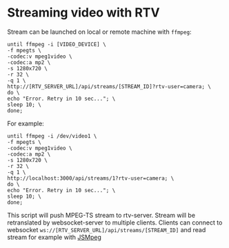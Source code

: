# Streaming video with RTV

Stream can be launched on local or remote machine with `ffmpeg`:
```
until ffmpeg -i [VIDEO_DEVICE] \
-f mpegts \
-codec:v mpeg1video \
-codec:a mp2 \
-s 1280x720 \
-r 32 \
-q 1 \
http://[RTV_SERVER_URL]/api/streams/[STREAM_ID]?rtv-user=camera; \
do \
echo "Error. Retry in 10 sec..."; \
sleep 10; \
done;
```
For example:
```
until ffmpeg -i /dev/video1 \
-f mpegts \
-codec:v mpeg1video \
-codec:a mp2 \
-s 1280x720 \
-r 32 \
-q 1 \
http://localhost:3000/api/streams/1?rtv-user=camera; \
do \
echo "Error. Retry in 10 sec..."; \
sleep 10; \
done;
```

This script will push MPEG-TS stream to rtv-server. Stream will be retranslated by websocket-server to multiple clients.
Clients can connect to websocket `ws://[RTV_SERVER_URL]/api/streams/[STREAM_ID]` and read stream for example with [JSMpeg](https://github.com/phoboslab/jsmpeg)
